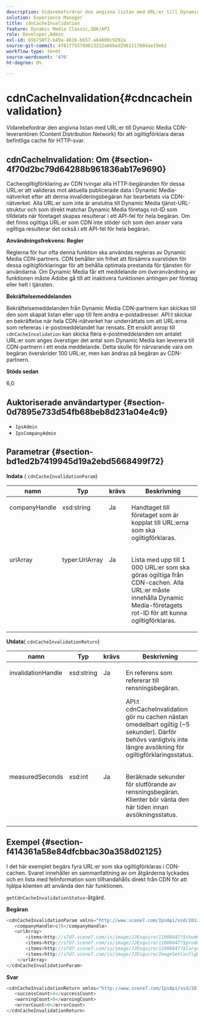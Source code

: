 ```yaml
---
description: Vidarebefordrar den angivna listan med URL:er till Dynamic Media CDN-leverantören (Content Distribution Network) för att ogiltigförklara deras befintliga cache för HTTP-svar.
solution: Experience Manager
title: cdnCacheInvalidation
feature: Dynamic Media Classic,SDK/API
role: Developer,Admin
exl-id: 65b758f2-b49a-4616-b657-a64808c9202a
source-git-commit: 4f81f755789613222a66bed2961117604ae19e62
workflow-type: tm+mt
source-wordcount: '476'
ht-degree: 0%

---
```


# cdnCacheInvalidation{#cdncacheinvalidation}

Vidarebefordrar den angivna listan med URL:er till Dynamic Media CDN-leverantören (Content Distribution Network) för att ogiltigförklara deras befintliga cache för HTTP-svar.

## cdnCacheInvalidation: Om {#section-4f70d2bc79d64288b961836ab17e9690}

Cacheogiltigförklaring av CDN tvingar alla HTTP-begäranden för dessa URL:er att valideras mot aktuella publicerade data i Dynamic Media-nätverket efter att denna invalideringsbegäran har bearbetats via CDN-nätverket. Alla URL:er som inte är anslutna till Dynamic Media tjänst-URL-struktur och som direkt matchar Dynamic Media företags rot-ID som tilldelats när företaget skapas resulterar i ett API-fel för hela begäran. Om det finns ogiltiga URL:er som CDN inte stöder och som den anser vara ogiltiga resulterar det också i ett API-fel för hela begäran.

**Användningsfrekvens: Regler**

Reglerna för hur ofta denna funktion ska användas regleras av Dynamic Media CDN-partners. CDN behåller sin frihet att försämra svarstiden för dessa ogiltigförklaringar för att behålla optimala prestanda för tjänsten för användarna. Om Dynamic Media får ett meddelande om överanvändning av funktionen måste Adobe gå till att inaktivera funktionen antingen per företag eller helt i tjänsten.

**Bekräftelsemeddelanden**

Bekräftelsemeddelanden från Dynamic Media CDN-partnern kan skickas till den som skapat listan eller upp till fem andra e-postadresser. API:t skickar en bekräftelse när hela CDN-nätverket har underrättats om att URL:erna som refereras i e-postmeddelandet har rensats. Ett enskilt anrop till `cdnCacheInvalidation` kan skicka flera e-postmeddelanden om antalet URL:er som anges överstiger det antal som Dynamic Media kan leverera till CDN-partnern i ett enda meddelande. Detta skulle för närvarande vara om begäran överskrider 100 URL:er, men kan ändras på begäran av CDN-partnern.

**Stöds sedan**

6,0

## Auktoriserade användartyper {#section-0d7895e733d54fb68beb8d231a04e4c9}

* `IpsAdmin`
* `IpsCompanyAdmin`

## Parametrar {#section-bd1ed2b7419945d19a2ebd5668499f72}

**Indata** ( `cdnCacheInvalidationParam`)

<table id="table_EDD1875264C846BE951869D528A90D73"> 
 <thead> 
  <tr> 
   <th class="entry"> <b> namn </b> </th> 
   <th class="entry"> <b> Typ </b> </th> 
   <th class="entry"> <b> krävs</b> </th> 
   <th class="entry"> <b> Beskrivning</b> </th> 
  </tr> 
 </thead>
 <tbody> 
  <tr valign="top"> 
   <td> <p> <span class="codeph"> <span class="varname"> companyHandle </span> </span> </p> </td> 
   <td> <p> <span class="codeph"> xsd:string</span> </p> </td> 
   <td> <p> Ja </p> </td> 
   <td> <p> Handtaget till företaget som är kopplat till URL:erna som ska ogiltigförklaras. </p> </td> 
  </tr> 
  <tr valign="top"> 
   <td> <p> <span class="codeph"> <span class="varname"> urlArray </span> </span> </p> </td> 
   <td> <p> <span class="codeph"> typer:UrlArray</span> </p> </td> 
   <td> <p> Ja </p> </td> 
   <td> <p> Lista med upp till 1 000 URL:er som ska göras ogiltiga från CDN-cachen. Alla URL:er måste innehålla Dynamic Media-företagets rot-ID för att kunna ogiltigförklaras. </p> </td> 
  </tr> 
 </tbody> 
</table>

**Utdata**( `cdnCacheInvalidationReturn`)

<table id="table_1D947C1BF8864820AD7BA0CDC0F076F9"> 
 <thead> 
  <tr> 
   <th class="entry"> <b> namn </b> </th> 
   <th class="entry"> <b> Typ </b> </th> 
   <th class="entry"> <b> krävs</b> </th> 
   <th class="entry"> <b> Beskrivning</b> </th> 
  </tr> 
 </thead>
 <tbody> 
  <tr valign="top"> 
   <td colname="col1"> <p><span class="codeph"><span class="varname"> invalidationHandle</span></span> </p> </td> 
   <td colname="col2"> <p><span class="codeph"> xsd:string</span> </p> </td> 
   <td colname="col3"> <p>Ja </p> </td> 
   <td colname="col4"> <p>En referens som refererar till rensningsbegäran. </p> <p>API:t <span class="codeph"> cdnCacheInvalidation</span> gör nu cachen nästan omedelbart ogiltig (~5 sekunder). Därför behövs vanligtvis inte längre avsökning för ogiltigförklaringsstatus. </p> 
    <!--<p>The next three paragraphs were added as per CQDOC-13840 With the migration from Akamai v2 API's to fast purge, purging time is now approximately 5 seconds. You are no longer required to poll on the purge URL to find out the status of the purge request.</p>--> 
    <!--<p>The cache invalidation handle used to contained the company ID, the user account type used (small or large), and the purge url. With the release of 2019R1, <codeph>invalidationHandle</codeph> now contains just the company ID and the purge ID. </p>--> 
    <!--<p>Prior to 2019R1, two different Akamai users were being used for each geography (for example, <codeph>cdninvalidatesmallemea</codeph> and <codeph>cdninvalidatelargeemea</codeph>) to invalidate requests, depending on the number of URLs in each request. This functionality was done so that a small request was not blocked because of a large request. Now, with fast purge in 2019R1, the purge is nearly instantaneous, two users are no longer needed, and only one account is used. </p>--> </td> 
  </tr> 
  <tr valign="top"> 
   <td colname="col1"> <p><span class="codeph"><span class="varname"> measuredSeconds</span></span> </p> </td> 
   <td colname="col2"> <p><span class="codeph"> xsd:int</span> </p> </td> 
   <td colname="col3"> <p>Ja </p> </td> 
   <td colname="col4"> <p>Beräknade sekunder för slutförande av rensningsbegäran. Klienter bör vänta den här tiden innan avsökningsstatus. </p> </td> 
  </tr> 
 </tbody> 
</table>

## Exempel {#section-f414361a58e84dfcbbac30a358d02125}

I det här exemplet begärs fyra URL:er som ska ogiltigförklaras i CDN-cachen. Svaret innehåller en sammanfattning av om åtgärderna lyckades och en lista med felinformation som tillhandahålls direkt från CDN för att hjälpa klienten att använda den här funktionen.

`getCdnCacheInvalidationStatus`-åtgärd.

**Begäran**

```java
<cdnCacheInvalidationParam xmlns="http://www.scene7.com/IpsApi/xsd/2012-02-14">
   <companyHandle>c|6</companyHandle>
   <urlArray>
       <items>http://s7d7.scene7.com/is/image/JJEsquire/11008047?$thumbnail$</items>
       <items>http://s7d7.scene7.com/is/image/JJEsquire/11008047?$product$</items>
       <items>http://s7d7.scene7.com/is/image/JJEsquire/11008047?$large$</items>
       <items>http://s7d7.scene7.com/is/image/JJEsquire/ImageSetConfigDefaults?req=userdata</items>
    </urlArray>
</cdnCacheInvalidationParam>
```

**Svar**

```java
<cdnCacheInvalidationReturn xmlns="http://www.scene7.com/IpsApi/xsd/2012-02-14">
   <successCount>4</successCount>
   <warningCount>0</warningCount>
   <errorCount>0</errorCount>
</cdnCacheInvalidationReturn>
```
